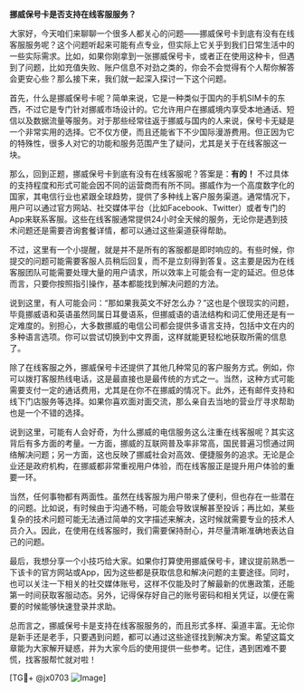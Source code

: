 **挪威保号卡是否支持在线客服服务？**

大家好，今天咱们来聊聊一个很多人都关心的问题——挪威保号卡到底有没有在线客服服务呢？这个问题听起来可能有点专业，但实际上它关乎到我们日常生活中的一些实际需求。比如，如果你刚拿到一张挪威保号卡，或者正在使用这种卡，但遇到了问题，比如充值失败、账户信息不对劲之类的，你会不会觉得有个人帮你解答会更安心些？那么接下来，我们就一起深入探讨一下这个问题。

首先，什么是挪威保号卡呢？简单来说，它是一种类似于国内的手机SIM卡的东西，不过它是专门针对挪威市场设计的。它允许用户在挪威境内享受本地通话、短信以及数据流量等服务。对于那些经常往返于挪威与国内的人来说，保号卡无疑是一个非常实用的选择。它不仅方便，而且还能省下不少国际漫游费用。但正因为它的特殊性，很多人对它的功能和服务范围产生了疑问，尤其是关于在线客服这一块。

那么，回到正题，挪威保号卡到底有没有在线客服呢？答案是：**有的！** 不过具体的支持程度和形式可能会因不同的运营商而有所不同。挪威作为一个高度数字化的国家，其电信行业也紧跟全球趋势，提供了多种线上客户服务渠道。通常情况下，用户可以通过官方网站、社交媒体平台（比如Facebook、Twitter）或者专门的App来联系客服。这些在线客服通常提供24小时全天候的服务，无论你是遇到技术问题还是需要咨询套餐详情，都可以通过这些渠道获得帮助。

不过，这里有一个小提醒，就是并不是所有的客服都是即时响应的。有些时候，你提交的问题可能需要客服人员稍后回复，而不是立刻得到答复。这主要是因为在线客服团队可能需要处理大量的用户请求，所以效率上可能会有一定的延迟。但总体而言，只要你按照指引操作，基本都能找到解决问题的方法。

说到这里，有人可能会问：“那如果我英文不好怎么办？”这也是个很现实的问题，毕竟挪威语和英语虽然同属日耳曼语系，但挪威语的语法结构和词汇使用还是有一定难度的。别担心，大多数挪威的电信公司都会提供多语言支持，包括中文在内的多种语言选项。你可以尝试切换到中文界面，这样就能更轻松地获取所需的信息了。

除了在线客服之外，挪威保号卡还提供了其他几种常见的客户服务方式。例如，你可以拨打客服热线电话，这是最直接也是最传统的方式之一。当然，这种方式可能需要支付一定的通话费用，尤其是在你不在挪威的情况下。此外，还有邮件支持和线下门店服务等选择。如果你喜欢面对面交流，那么亲自去当地的营业厅寻求帮助也是一个不错的选择。

说到这里，可能有人会好奇，为什么挪威的电信服务这么注重在线客服呢？其实这背后有多方面的考量。一方面，挪威的互联网普及率非常高，国民普遍习惯通过网络解决问题；另一方面，这也反映了挪威社会对高效、便捷服务的追求。无论是企业还是政府机构，在挪威都非常重视用户体验，而在线客服正是提升用户体验的重要一环。

当然，任何事物都有两面性。虽然在线客服为用户带来了便利，但也存在一些潜在的问题。比如说，有时候由于沟通不畅，可能会导致误解甚至投诉；再比如，某些复杂的技术问题可能无法通过简单的文字描述来解决，这时候就需要专业的技术人员介入。因此，在使用在线客服时，我们需要保持耐心，并尽量清晰准确地表达自己的问题。

最后，我想分享一个小技巧给大家。如果你打算使用挪威保号卡，建议提前熟悉一下该卡的官方网站或App，因为这些都是获取信息和解决问题的主要途径。同时，也可以关注一下相关的社交媒体账号，这样不仅能及时了解最新的优惠政策，还能第一时间获取客服动态。另外，记得保存好自己的账号密码和相关凭证，以便在需要的时候能够快速登录并求助。

总而言之，挪威保号卡是支持在线客服服务的，而且形式多样、渠道丰富。无论你是新手还是老手，只要遇到问题，都可以通过这些途径找到解决方案。希望这篇文章能为大家解开疑惑，并为大家今后的使用提供一些参考。记住，遇到困难不要慌，找客服帮忙就对啦！

[TG💪+ @jx0703 ![Image](https://github.com/user-attachments/assets/dbca1d08-cadb-493c-b0ec-ad6f7a83f270)]